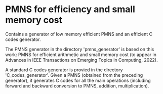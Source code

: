 # PMNS for efficiency and small memory cost

Contains a generator of low memory efficient PMNS and an efficient C codes generator.

The PMNS generator in the directory 'pmns_generator' is based on this work: PMNS for efficient arithmetic and small memory cost (to appear in Advances in IEEE Transactions on Emerging Topics in Computing, 2022).

A standard C codes generator is provied in the directory 'C_codes_generator'. Given a PMNS (obtained from the preceding generator), it generates C codes for all the main operations (including forward and backward conversion to PMNS, addition, multiplication).
